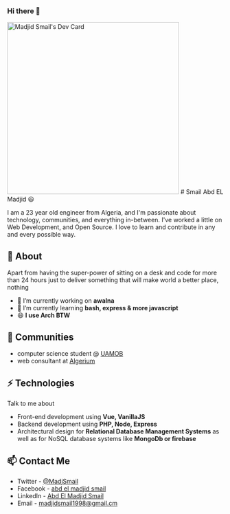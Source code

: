 ### Hi there 👋
<!---
<img src="https://images.unsplash.com/photo-1605514449459-5a9cfa0b9955?ixid=MnwxMjA3fDB8MHxwaG90by1wYWdlfHx8fGVufDB8fHx8&ixlib=rb-1.2.1&auto=format&fit=crop&w=1084&q=80" height=40% width=100%>
--->

<img src="https://api.daily.dev/devcards/81237e2390494264aabfc379ab58c425.png?r=8wo" width="400" alt="Madjid Smail's Dev Card"/>
# Smail Abd EL Madjid 😃

I am a 23 year old engineer from Algeria,  and I'm passionate about technology, communities, and everything in-between. I've worked a little on Web Development,  and Open Source. I love to learn and contribute in any and every possible way. 







## 🧐 About
Apart from having the super-power of sitting on a desk and code for more than 24 hours just to deliver something that will make world a better place, nothing

- 🔭 I’m currently working on **awalna**
- 🌱 I’m currently learning  **bash, express & more javascript** 
- 😄  **I use Arch BTW**





## 👯 Communities
- computer science student @ [UAMOB](https://www.univ-bouira.dz/fr/)
- web consultant at [Algerium](https://fb.com/algerium.dz) 





## ⚡ Technologies
Talk to me about
- Front-end development using **Vue, VanillaJS**
- Backend development using **PHP, Node, Express**
- Architectural design for **Relational Database Management Systems** as well as for NoSQL database systems like **MongoDb or firebase**

  

## 📫 Contact Me
- Twitter - [@MadjSmail](https://twitter.com/MadjSmail)
- Facebook - [abd el madjid smail](https://www.facebook.com/smailmadjid1998/)
- LinkedIn - [Abd El Madjid Smail](https://www.linkedin.com/in/abd-el-madjid-smail-8b7a20168/)
- Email -  madjidsmail1998@gmail.cm


